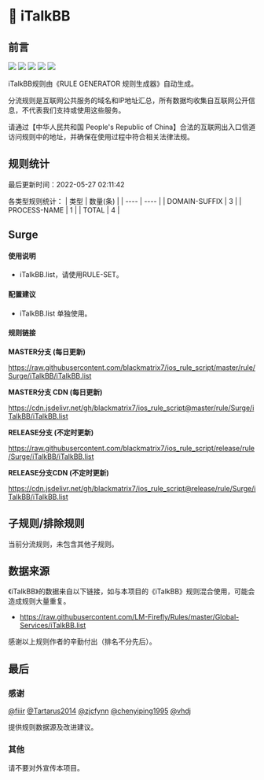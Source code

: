# 🧸 iTalkBB

## 前言

![](https://shields.io/badge/-移除重复规则-ff69b4) ![](https://shields.io/badge/-DOMAIN与DOMAIN--SUFFIX合并-green) ![](https://shields.io/badge/-DOMAIN--SUFFIX间合并-critical) ![](https://shields.io/badge/-DOMAIN--SUFFIX与DOMAIN--KEYWORD合并-blue) ![](https://shields.io/badge/-IP--CIDR(6)合并-blueviolet) 

iTalkBB规则由《RULE GENERATOR 规则生成器》自动生成。

分流规则是互联网公共服务的域名和IP地址汇总，所有数据均收集自互联网公开信息，不代表我们支持或使用这些服务。

请通过【中华人民共和国 People's Republic of China】合法的互联网出入口信道访问规则中的地址，并确保在使用过程中符合相关法律法规。

## 规则统计

最后更新时间：2022-05-27 02:11:42

各类型规则统计：
| 类型 | 数量(条)  | 
| ---- | ----  |
| DOMAIN-SUFFIX | 3  | 
| PROCESS-NAME | 1  | 
| TOTAL | 4  | 


## Surge 

#### 使用说明
- iTalkBB.list，请使用RULE-SET。

#### 配置建议
- iTalkBB.list 单独使用。

#### 规则链接
**MASTER分支 (每日更新)**

https://raw.githubusercontent.com/blackmatrix7/ios_rule_script/master/rule/Surge/iTalkBB/iTalkBB.list

**MASTER分支 CDN (每日更新)**

https://cdn.jsdelivr.net/gh/blackmatrix7/ios_rule_script@master/rule/Surge/iTalkBB/iTalkBB.list

**RELEASE分支 (不定时更新)**

https://raw.githubusercontent.com/blackmatrix7/ios_rule_script/release/rule/Surge/iTalkBB/iTalkBB.list

**RELEASE分支CDN (不定时更新)**

https://cdn.jsdelivr.net/gh/blackmatrix7/ios_rule_script@release/rule/Surge/iTalkBB/iTalkBB.list

## 子规则/排除规则


当前分流规则，未包含其他子规则。

## 数据来源

《iTalkBB》的数据来自以下链接，如与本项目的《iTalkBB》规则混合使用，可能会造成规则大量重复。

- https://raw.githubusercontent.com/LM-Firefly/Rules/master/Global-Services/iTalkBB.list


感谢以上规则作者的辛勤付出（排名不分先后）。

## 最后

### 感谢

[@fiiir](https://github.com/fiiir) [@Tartarus2014](https://github.com/Tartarus2014) [@zjcfynn](https://github.com/zjcfynn) [@chenyiping1995](https://github.com/chenyiping1995) [@vhdj](https://github.com/vhdj)

提供规则数据源及改进建议。

### 其他

请不要对外宣传本项目。